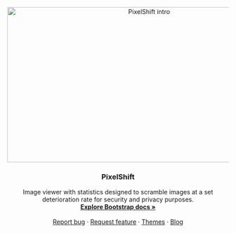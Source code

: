 <p align="center">
  <a href="https://github.com/mrcogllrdo/PixelShift">
    <img src="https://raw.githubusercontent.com/mrcogllrdo/PixelShift/master/fuzzImg.jpg" alt="PixelShift intro" width="630" height="354">
  </a>
</p>

<h3 align="center">PixelShift</h3>

<p align="center">
  Image viewer with statistics designed to scramble images at a set deterioration rate for security and privacy purposes.
  <br>
  <a href="https://v5.getbootstrap.com/docs/5.0/"><strong>Explore Bootstrap docs »</strong></a>
  <br>
  <br>
  <a href="https://github.com/twbs/bootstrap/issues/new?template=bug_report.md">Report bug</a>
  ·
  <a href="https://github.com/twbs/bootstrap/issues/new?template=feature_request.md">Request feature</a>
  ·
  <a href="https://themes.getbootstrap.com/">Themes</a>
  ·
  <a href="https://blog.getbootstrap.com/">Blog</a>
</p>